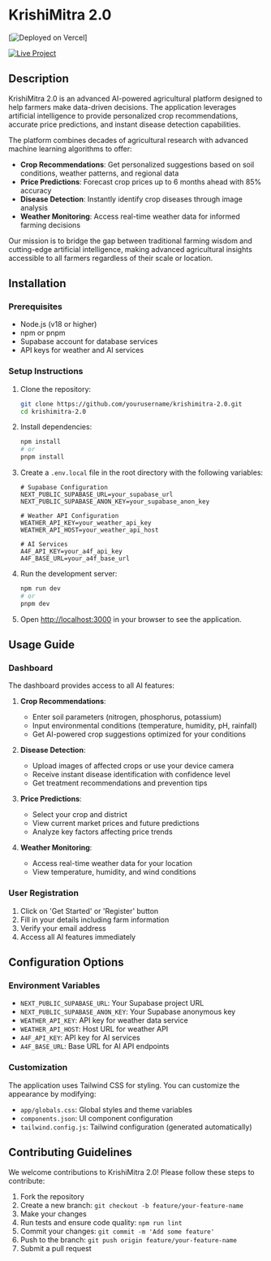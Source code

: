 # KrishiMitra 2.0

[![Deployed on Vercel](https://img.shields.io/badge/Deployed%20on-Vercel-black?style=for-the-badge&logo=vercel)]

[![Live Project](https://img.shields.io/badge/Live%20Project-dc--pearl.vercel.app-green?style=for-the-badge&logo=vercel)](https://dc-pearl.vercel.app/)

## Description

KrishiMitra 2.0 is an advanced AI-powered agricultural platform designed to help farmers make data-driven decisions. The application leverages artificial intelligence to provide personalized crop recommendations, accurate price predictions, and instant disease detection capabilities.

The platform combines decades of agricultural research with advanced machine learning algorithms to offer:

- **Crop Recommendations**: Get personalized suggestions based on soil conditions, weather patterns, and regional data
- **Price Predictions**: Forecast crop prices up to 6 months ahead with 85% accuracy
- **Disease Detection**: Instantly identify crop diseases through image analysis
- **Weather Monitoring**: Access real-time weather data for informed farming decisions

Our mission is to bridge the gap between traditional farming wisdom and cutting-edge artificial intelligence, making advanced agricultural insights accessible to all farmers regardless of their scale or location.

## Installation

### Prerequisites

- Node.js (v18 or higher)
- npm or pnpm
- Supabase account for database services
- API keys for weather and AI services

### Setup Instructions

1. Clone the repository:
   ```bash
   git clone https://github.com/yourusername/krishimitra-2.0.git
   cd krishimitra-2.0
   ```

2. Install dependencies:
   ```bash
   npm install
   # or
   pnpm install
   ```

3. Create a `.env.local` file in the root directory with the following variables:
   ```
   # Supabase Configuration
   NEXT_PUBLIC_SUPABASE_URL=your_supabase_url
   NEXT_PUBLIC_SUPABASE_ANON_KEY=your_supabase_anon_key
   
   # Weather API Configuration
   WEATHER_API_KEY=your_weather_api_key
   WEATHER_API_HOST=your_weather_api_host
   
   # AI Services
   A4F_API_KEY=your_a4f_api_key
   A4F_BASE_URL=your_a4f_base_url
   ```

4. Run the development server:
   ```bash
   npm run dev
   # or
   pnpm dev
   ```

5. Open [http://localhost:3000](http://localhost:3000) in your browser to see the application.

## Usage Guide

### Dashboard

The dashboard provides access to all AI features:

1. **Crop Recommendations**:
   - Enter soil parameters (nitrogen, phosphorus, potassium)
   - Input environmental conditions (temperature, humidity, pH, rainfall)
   - Get AI-powered crop suggestions optimized for your conditions

2. **Disease Detection**:
   - Upload images of affected crops or use your device camera
   - Receive instant disease identification with confidence level
   - Get treatment recommendations and prevention tips

3. **Price Predictions**:
   - Select your crop and district
   - View current market prices and future predictions
   - Analyze key factors affecting price trends

4. **Weather Monitoring**:
   - Access real-time weather data for your location
   - View temperature, humidity, and wind conditions

### User Registration

1. Click on 'Get Started' or 'Register' button
2. Fill in your details including farm information
3. Verify your email address
4. Access all AI features immediately

## Configuration Options

### Environment Variables

- `NEXT_PUBLIC_SUPABASE_URL`: Your Supabase project URL
- `NEXT_PUBLIC_SUPABASE_ANON_KEY`: Your Supabase anonymous key
- `WEATHER_API_KEY`: API key for weather data service
- `WEATHER_API_HOST`: Host URL for weather API
- `A4F_API_KEY`: API key for AI services
- `A4F_BASE_URL`: Base URL for AI API endpoints

### Customization

The application uses Tailwind CSS for styling. You can customize the appearance by modifying:

- `app/globals.css`: Global styles and theme variables
- `components.json`: UI component configuration
- `tailwind.config.js`: Tailwind configuration (generated automatically)

## Contributing Guidelines

We welcome contributions to KrishiMitra 2.0! Please follow these steps to contribute:

1. Fork the repository
2. Create a new branch: `git checkout -b feature/your-feature-name`
3. Make your changes
4. Run tests and ensure code quality: `npm run lint`
5. Commit your changes: `git commit -m 'Add some feature'`
6. Push to the branch: `git push origin feature/your-feature-name`
7. Submit a pull request





